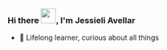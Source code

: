### Hi there <img src="https://raw.githubusercontent.com/kaueMarques/kaueMarques/master/hi.gif" height="30px">, I'm Jessieli Avellar</h1>
- 💭  Lifelong learner, curious about all things 
<br>


<!--
**jessieli-avellar/jessieli-avellar** is a ✨ _special_ ✨ repository because its `README.md` (this file) appears on your GitHub profile.

Here are some ideas to get you started:

- 🔭 I’m currently working on ...
- 🌱 I’m currently learning ...
- 👯 I’m looking to collaborate on ...
- 🤔 I’m looking for help with ...
- 💬 Ask me about ...
- 📫 How to reach me: ...
- 😄 Pronouns: ...
- ⚡ Fun fact: ...
-->
